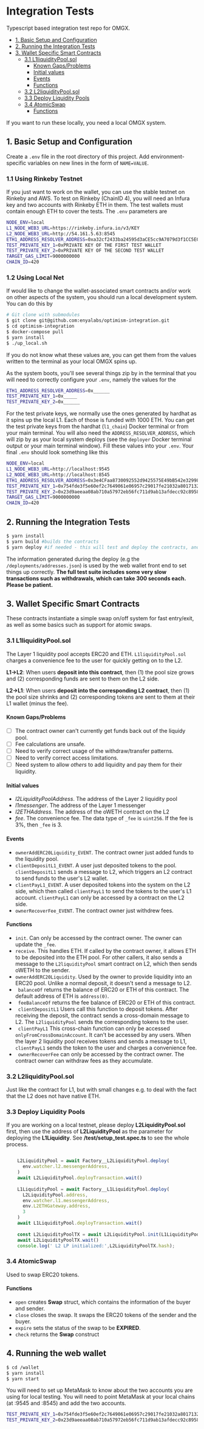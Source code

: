 # Integration Tests

Typescript based integration test repo for OMGX.

- [1. Basic Setup and Configuration](#1-basic-setup-and-configuration)
- [2. Running the Integration Tests](#2-running-the-integration-tests)
- [3. Wallet Specific Smart Contracts](#3-wallet-specific-smart-contracts)
  * [3.1 L1liquidityPool.sol](#31-l1liquiditypoolsol)
    + [Known Gaps/Problems](#known-gaps/problems)
    + [Initial values](#initial-values)
    + [Events](#events)
    + [Functions](#functions)
  * [3.2 L2liquidityPool.sol](#32-l2liquiditypoolsol)
  * [3.3 Deploy Liquidity Pools](#33-deploy-liquidity-pools)
  * [3.4 AtomicSwap](#34-atomicswap)
    + [Functions](#functions-1)

If you want to run these locally, you need a local OMGX system. 

## 1. Basic Setup and Configuration

Create a `.env` file in the root directory of this project. Add environment-specific variables on new lines in the form of `NAME=VALUE`. 

### 1.1 Using Rinkeby Testnet

If you just want to work on the wallet, you can use the stable testnet on Rinkeby and AWS. To test on Rinkeby (ChainID 4), you will need an Infura key and two accounts with Rinkeby ETH in them. The test wallets must contain enough ETH to cover the tests. The `.env` parameters are

```bash
NODE_ENV=local
L1_NODE_WEB3_URL=https://rinkeby.infura.io/v3/KEY
L2_NODE_WEB3_URL=http://54.161.5.63:8545
ETH1_ADDRESS_RESOLVER_ADDRESS=0xa32cf2433ba24595d3aCE5cc9A7079d3f1CC5E0c
TEST_PRIVATE_KEY_1=0xPRIVATE KEY OF THE FIRST TEST WALLET
TEST_PRIVATE_KEY_2=0xPRIVATE KEY OF THE SECOND TEST WALLET
TARGET_GAS_LIMIT=9000000000
CHAIN_ID=420
```

### 1.2 Using Local Net

If would like to change the wallet-associated smart contracts and/or work on other aspects of the system, you should run a local development system. You can do this by

```bash
# Git clone with submodules
$ git clone git@github.com:enyalabs/optimism-integration.git
$ cd optimism-integration
$ docker-compose pull
$ yarn install
$ ./up_local.sh
```

If you do not know what these values are, you can get them from the values written to the terminal as your local OMGX spins up. 


As the system boots, you'll see several things zip by in the terminal that you will need to correctly configure your `.env`, namely the values for the

```bash
ETH1_ADDRESS_RESOLVER_ADDRESS=0x______
TEST_PRIVATE_KEY_1=0x_____
TEST_PRIVATE_KEY_2=0x______
```

For the test private keys, we normally use the ones generated by hardhat as it spins up the local L1. Each of those is funded with 1000 ETH. You can get the test private keys from the hardhat (`l1_chain`) Docker terminal or from your main terminal. You will also need the `ADDRESS_RESOLVER_ADDRESS`, which will zip by as your local system deploys (see the `deployer` Docker terminal output or your main terminal window). Fill these values into your `.env`. Your final `.env` should look something like this

```bash
NODE_ENV=local
L1_NODE_WEB3_URL=http://localhost:9545
L2_NODE_WEB3_URL=http://localhost:8545
ETH1_ADDRESS_RESOLVER_ADDRESS=0x3e4CFaa8730092552d9425575E49bB542e329981
TEST_PRIVATE_KEY_1=0x754fde3f5e60ef2c7649061e06957c29017fe21032a8017132c0078e37f6193a
TEST_PRIVATE_KEY_2=0x23d9aeeaa08ab710a57972eb56fc711d9ab13afdecc92c89586e0150bfa380a6
TARGET_GAS_LIMIT=9000000000
CHAIN_ID=420
```

## 2. Running the Integration Tests

```bash
$ yarn install
$ yarn build #builds the contracts
$ yarn deploy #if needed - this will test and deploy the contracts, and write their addresses to /deployments/addresses.json
```

The information generated during the deploy (e.g the `/deployments/addresses.json`) is used by the web wallet front end to set things up correctly. **The full test suite includes some very slow transactions such as withdrawals, which can take 300 seconds each. Please be patient.**

## 3. Wallet Specific Smart Contracts

These contracts instantiate a simple swap on/off system for fast entry/exit, as well as some basics such as support for atomic swaps.

### 3.1 L1liquidityPool.sol

The Layer 1 liquidity pool accepts ERC20 and ETH. `L1liquidityPool.sol` charges a convenience fee to the user for quickly getting on to the L2.

**L1->L2**: When users **deposit into this contract**, then (1) the pool size grows and (2) corresponding funds are sent to them on the L2 side.  

**L2->L1**: When users **deposit into the corresponding L2 contract**, then (1) the pool size shrinks and (2) corresponding tokens are sent to them at their L1 wallet (minus the fee). 

#### Known Gaps/Problems

- [ ] The contract owner can't currently get funds back out of the liquidy pool.
- [ ] Fee calculations are unsafe.
- [ ] Need to verify correct usage of the withdraw/transfer patterns.
- [ ] Need to verify correct access limitations.
- [ ] Need system to allow _others_ to add liquidity and pay them for their liquidity.

#### Initial values

* _l2LiquidityPoolAddress_. The address of the Layer 2 liquidity pool 
* _l1messenger_. The address of the Layer 1 messenger  
* _l2ETHAddress_. The address of the oWETH contract on the L2 
* _fee_. The convenience fee. The data type of `_fee` is `uint256`. If the fee is 3%, then `_fee` is 3.

#### Events

* `ownerAddERC20Liquidity_EVENT`. The contract owner just added funds to the liquidity pool.
* `clientDepositL1_EVENT`. A user just deposited tokens to the pool. `clientDepositL1` sends a message to L2, which triggers an L2 contract to send funds to the user's L2 wallet.
* `clientPayL1_EVENT`. A user deposited tokens into the system on the L2 side, which then called `clientPayL1` to send the tokens to the user's L1 account. `clientPayL1` can only be accessed by a contract on the L2 side.
* `ownerRecoverFee_EVENT`. The contract owner just withdrew fees.

#### Functions

* `init`. Can only be accessed by the contract owner. The owner can update the `_fee`.
* `receive`. This handles ETH. If called by the contract owner, it allows ETH to be deposited into the ETH pool. For other callers, it also sends a message to the `L2liquidityPool` smart contract on L2, which then sends oWETH to the sender.
* `ownerAddERC20Liquidity`. Used by the owner to provide liquidity into an ERC20 pool. Unlike a normal deposit, it doesn't send a message to L2.
* ` balanceOf` returns the balance of ERC20 or ETH of this contract. The default address of ETH is `address(0)`.
* ` feeBalanceOf` returns the fee balance of ERC20 or ETH of this contract.
* ` clientDepositL1` Users call this function to deposit tokens. After receiving the deposit, the contract sends a cross-domain message to L2. The `L2liquidityPool` sends the corresponding tokens to the user.
* ` clientPayL1` This cross-chain function can only be accessed `onlyFromCrossDomainAccount`. It can't be accessed by any users. When the layer 2 liquidity pool receives tokens and sends a message to L1, `clientPayL1` sends the token to the user and charges a convenience fee.
* ` ownerRecoverFee` can only be accessed by the contract owner. The contract owner can withdraw fees as they accumulate.

### 3.2 L2liquidityPool.sol

Just like the contract for L1, but with small changes e.g. to deal with the fact that the L2 does not have native ETH.

### 3.3 Deploy Liquidity Pools

If you are working on a local testnet, please deploy **L2LiquidityPool.sol** first, then use the address of **L2LiquidityPool** as the parameter for deploying the **L1Liquidity**. See **/test/setup_test.spec.ts** to see the whole process.

```javascript

    L2LiquidityPool = await Factory__L2LiquidityPool.deploy(
      env.watcher.l2.messengerAddress,
    )
    await L2LiquidityPool.deployTransaction.wait()
    
    L1LiquidityPool = await Factory__L1LiquidityPool.deploy(
      L2LiquidityPool.address,
      env.watcher.l1.messengerAddress,
      env.L2ETHGateway.address,
      3
    )
    await L1LiquidityPool.deployTransaction.wait()
    
    const L2LiquidityPoolTX = await L2LiquidityPool.init(L1LiquidityPool.address, "3")
    await L2LiquidityPoolTX.wait()
    console.log(' L2 LP initialized:',L2LiquidityPoolTX.hash);

```

### 3.4 AtomicSwap

Used to swap ERC20 tokens.

#### Functions

* `open` creates **Swap** struct, which contains the information of the buyer and sender.
* `close` closes the swap. It swaps the ERC20 tokens of the sender and the buyer.
* `expire` sets the status of the swap to be **EXPIRED**.
* `check` returns the **Swap** construct

## 4. Running the web wallet

```bash
$ cd /wallet 
$ yarn install
$ yarn start
```

You will need to set up MetaMask to know about the two accounts you are using for local testing. You will need to point MetaMask at your local chains (at :9545 and :8545) and add the two accounts.

```bash
TEST_PRIVATE_KEY_1=0x754fde3f5e60ef2c7649061e06957c29017fe21032a8017132c0078e37f6193a
TEST_PRIVATE_KEY_2=0x23d9aeeaa08ab710a57972eb56fc711d9ab13afdecc92c89586e0150bfa380a6
```

